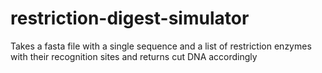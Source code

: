 # restriction-digest-simulator
Takes a fasta file with a single sequence and a list of restriction enzymes with their recognition sites and returns cut DNA accordingly
